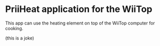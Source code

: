 # PriiHeat application for the WiiTop

This app can use the heating element on top of the WiiTop computer for cooking.


(this is a joke)
